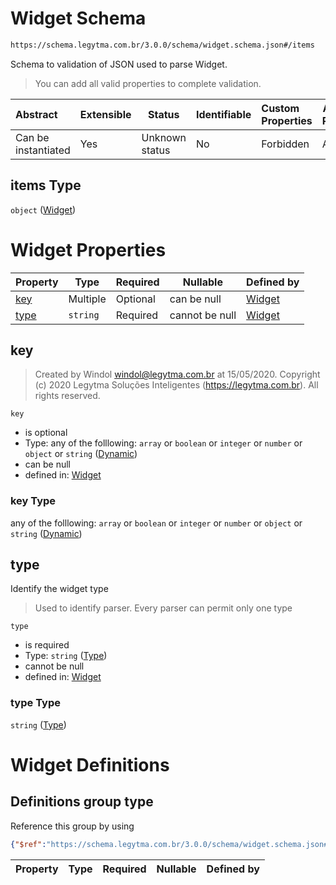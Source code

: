 # Widget Schema

```txt
https://schema.legytma.com.br/3.0.0/schema/widget.schema.json#/items
```

Schema to validation of JSON used to parse Widget.


> You can add all valid properties to complete validation.
>

| Abstract            | Extensible | Status         | Identifiable | Custom Properties | Additional Properties | Access Restrictions | Defined In                                                                            |
| :------------------ | ---------- | -------------- | ------------ | :---------------- | --------------------- | ------------------- | ------------------------------------------------------------------------------------- |
| Can be instantiated | Yes        | Unknown status | No           | Forbidden         | Allowed               | none                | [list_widget.schema.json\*](../schema/list_widget.schema.json) |

## items Type

`object` ([Widget](list_widget-widget.md))

# Widget Properties

| Property      | Type     | Required | Nullable       | Defined by                                                                                                                   |
| :------------ | -------- | -------- | -------------- | :--------------------------------------------------------------------------------------------------------------------------- |
| [key](#key)   | Multiple | Optional | can be null    | [Widget](widget-properties-dynamic.md) |
| [type](#type) | `string` | Required | cannot be null | [Widget](widget-properties-type.md)    |

## key




> Created by Windol [windol@legytma.com.br](mailto:windol@legytma.com.br) at 15/05/2020.
> Copyright (c) 2020 Legytma Soluções Inteligentes (<https://legytma.com.br>). All rights reserved.
>

`key`

-   is optional
-   Type: any of the folllowing: `array` or `boolean` or `integer` or `number` or `object` or `string` ([Dynamic](widget-properties-dynamic.md))
-   can be null
-   defined in: [Widget](widget-properties-dynamic.md)

### key Type

any of the folllowing: `array` or `boolean` or `integer` or `number` or `object` or `string` ([Dynamic](widget-properties-dynamic.md))

## type

Identify the widget type


> Used to identify parser. Every parser can permit only one type
>

`type`

-   is required
-   Type: `string` ([Type](widget-properties-type.md))
-   cannot be null
-   defined in: [Widget](widget-properties-type.md)

### type Type

`string` ([Type](widget-properties-type.md))

# Widget Definitions

## Definitions group type

Reference this group by using

```json
{"$ref":"https://schema.legytma.com.br/3.0.0/schema/widget.schema.json#/definitions/type"}
```

| Property | Type | Required | Nullable | Defined by |
| :------- | ---- | -------- | -------- | :--------- |
